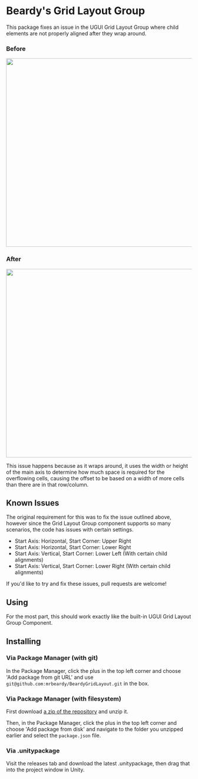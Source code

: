# Beardy's Grid Layout Group

This package fixes an issue in the UGUI Grid Layout Group where child elements
are not properly aligned after they wrap around.

### Before

<img src="https://user-images.githubusercontent.com/578902/110239792-c1bdad80-7f40-11eb-85ce-df37d2013e89.png" width="600" height="512">

### After


<img src="https://user-images.githubusercontent.com/578902/110239796-c5e9cb00-7f40-11eb-96f5-e09266a98a87.png" width="600" height="512">

This issue happens because as it wraps around, it uses the width or height of the main axis to determine how much space is required for the overflowing cells, causing the offset to be based on a width of more cells than there are in that row/column.

## Known Issues

The original requirement for this was to fix the issue outlined above, however since the Grid
Layout Group component supports so many scenarios, the code has issues with certain settings.

  -  Start Axis: Horizontal, Start Corner: Upper Right
  -  Start Axis: Horizontal, Start Corner: Lower Right
  -  Start Axis: Vertical, Start Corner: Lower Left (With certain child alignments)
  -  Start Axis: Vertical, Start Corner: Lower Right (With certain child alignments)

If you'd like to try and fix these issues, pull requests are welcome!

## Using

For the most part, this should work exactly like the built-in UGUI Grid Layout Group Component.

## Installing

### Via Package Manager (with git)

In the Package Manager, click the plus in the top left corner and choose 'Add package from git URL'
and use `git@github.com:mrbeardy/BeardyGridLayout.git` in the box.

### Via Package Manager (with filesystem)

First download [a zip of the repository](https://github.com/mrbeardy/BeardyGridLayout/archive/main.zip) and unzip it.

Then, in the Package Manager, click the plus in the top left corner and choose 'Add package from disk'
and navigate to the folder you unzipped earlier and select the `package.json` file.

### Via .unitypackage

Visit the releases tab and download the latest .unitypackage, then drag that into the project window in Unity.
